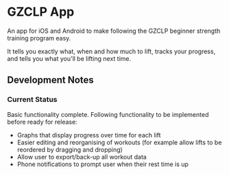 # GZCLP App

An app for iOS and Android to make following the GZCLP beginner strength training program easy.

It tells you exactly what, when and how much to lift, tracks your progress, and tells you what you'll be lifting next time.

## Development Notes

### Current Status

Basic functionality complete. Following functionality to be implemented before ready for release:
* Graphs that display progress over time for each lift
* Easier editing and reorganising of workouts (for example allow lifts to be reordered by dragging and dropping)
* Allow user to export/back-up all workout data
* Phone notifications to prompt user when their rest time is up
